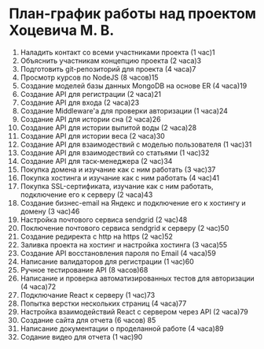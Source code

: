 # План-график работы над проектом Хоцевича М. В.
1. Наладить контакт со всеми участниками проекта (1 час)1
2. Объяснить участникам концепцию проекта (2 часа)3
3. Подготовить git-репозиторий для проекта (4 часа)7
4. Просмотр курсов по NodeJS (8 часов)15
5. Создание моделей базы данных MongoDB на основе ER (4 часа)19
6. Создание API для регистрации (2 часа)21
7. Создание API для входа (2 часа)23
8. Создание Middleware'a для проверки авторизации (1 часа)24
9. Создание API для истории сна (2 часа)26
10. Создание API для истории выпитой воды (2 часа)28
11. Создание API для истории веса (2 часа)30
10. Создание API для взаимодествий с моделью пользователя (1 час)31
10. Создание API для взаимодествий со статьями (1 час)32
10. Создание API для таск-менеджера (2 час)34
10. Покупка домена и изучание как с ним работать (3 час)37
10. Покупка хостинга и изучание как с ним работать (4 час)41
10. Покупка SSL-сертификата, изучание как с ним работать, подключение его к серверу (2 часа)43
10. Создание бизнес-email на Яндекс и подключение его к хостингу и домену (3 час)46
10. Настройка почтового сервиса sendgrid (2 час)48
10. Поключение почтового сервиса sendgrid к серверу (2 час)50
10. Созданиe редиректа с http на https (2 час)52
10. Заливка проекта на хостинг и настройка хостинга (3 часа)55
10. Создание API восстановления пароля по Email (4 часа)59
10. Написание валидаторов для регистрации (1 час)60
10. Ручное тестирование API (8 часов)68
10. Написание и проверка автоматизированных тестов для авторизации (4 часа)72
10. Подключание React к серверу (1 час)73
10. Попытка верстки нескольких страниц (4 часа)77
10. Настройка взаимодействий React с сервером через API (2 часа)79
10. Создание сайта для отчета (6 часов) 85
10. Написание документации о проделанной работе (4 часа)89
10. Содание видео для отчета (1 час)90